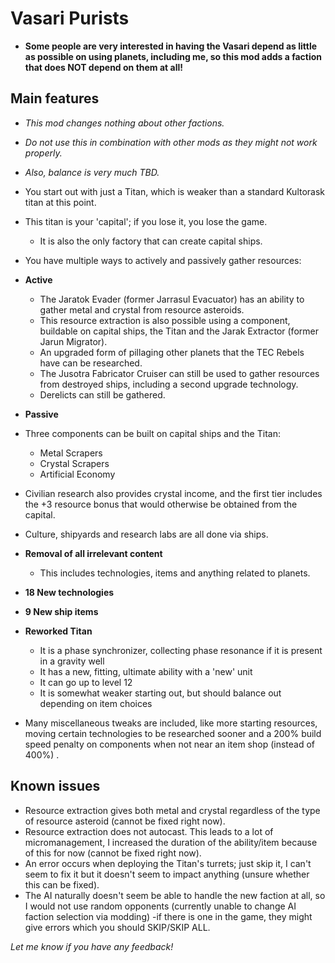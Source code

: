 # Vasari Purists

- **Some people are very interested in having the Vasari depend as little as possible on using planets, including me, so this mod adds a faction that does NOT depend on them at all!**

## Main features

- *This mod changes nothing about other factions.*
- *Do not use this in combination with other mods as they might not work properly.*
- *Also, balance is very much TBD.*
- You start out with just a Titan, which is weaker than a standard Kultorask titan at this point.
- This titan is your 'capital'; if you lose it, you lose the game.
    - It is also the only factory that can create capital ships.

- You have multiple ways to actively and passively gather resources:
- **Active**
    - The Jaratok Evader (former Jarrasul Evacuator) has an ability to gather metal and crystal from resource asteroids.
    - This resource extraction is also possible using a component, buildable on capital ships, the Titan and the Jarak Extractor (former Jarun Migrator).
    - An upgraded form of pillaging other planets that the TEC Rebels have can be researched.
    - The Jusotra Fabricator Cruiser can still be used to gather resources from destroyed ships, including a second upgrade technology.
    - Derelicts can still be gathered.
- **Passive**
- Three components can be built on capital ships and the Titan:
    - Metal Scrapers
    - Crystal Scrapers
    - Artificial Economy

- Civilian research also provides crystal income, and the first tier includes the +3 resource bonus that would otherwise be obtained from the capital.

- Culture, shipyards and research labs are all done via ships.

- **Removal of all irrelevant content**
    - This includes technologies, items and anything related to planets.

- **18 New technologies**

- **9 New ship items**

- **Reworked Titan**
	- It is a phase synchronizer, collecting phase resonance if it is present in a gravity well
    - It has a new, fitting, ultimate ability with a 'new' unit
    - It can go up to level 12
    - It is somewhat weaker starting out, but should balance out depending on item choices

- Many miscellaneous tweaks are included, like more starting resources, moving certain technologies to be researched sooner and a 200% build speed penalty on components when not near an item shop (instead of 400%) .

## Known issues
- Resource extraction gives both metal and crystal regardless of the type of resource asteroid (cannot be fixed right now).
- Resource extraction does not autocast. This leads to a lot of micromanagement, I increased the duration of the ability/item because of this for now (cannot be fixed right now).
- An error occurs when deploying the Titan's turrets; just skip it, I can't seem to fix it but it doesn't seem to impact anything (unsure whether this can be fixed).
- The AI naturally doesn't seem be able to handle the new faction at all, so I would not use random opponents (currently unable to change AI faction selection via modding) -if there is one in the game, they might give errors which you should SKIP/SKIP ALL.

*Let me know if you have any feedback!*